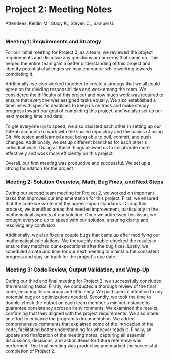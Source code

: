 # Project 2: Meeting Notes
Attendees: Keldin M., Stacy K., Steven C., Samuel U.

---

### Meeting 1: Requirements and Strategy
For our initial meeting for Project 2, as a team, we reviewed the project requirements and discusse 
any questions or concerns that came up. This helped the entire team gain a better understanding of 
this project and identify potential challenges we may encounter while working towards completing it.

Addtionally, we also worked together to create a strategy that we all could agree on for dividing 
responsibilities and work among the team. We considered the difficulty of this project and how much 
work was required to ensure that everyone was assigned tasks equally. We also established a 
timeline with specific deadlines to keep us on track and make steady progress toward our 
goal of completing this project, and we also set up our next meeting time and date.

To get everyone up to speed, we also assisted each other in setting up our GitHub accounts to work 
with the shared repository and the basics of using Git. We tested and learned about being able to 
pull, commit, and push changes. Additionally, we set up different branches for each other's 
individual work. Doing all these things allowed us to collaborate more effectively and work more 
efficiently on this project.

Overall, our first meeting was productive and successful. We set up a strong foundation for the 
project

### Meeting 2: Solution Overview, Math, Bug Fixes, and Next Steps 
During our second team meeting for Project 2, we worked on important tasks that improved 
our implementation for this project. First, we ensured that the code we wrote met the 
agreed-upon standards. During this process, we identified areas that needed 
improvement, particularly in the mathematical aspects of our solution. Once we addressed 
this issue, we brought everyone up to speed with our solution, 
ensuring clarity and resolving any confusion.

Additionally, we also fixed a couple bugs that came up after modifying our mathematical 
calculations. We thoroughly double-checked the results to ensure they matched our 
expectations after the bug fixes. Lastly, we scheduled a date and time for our next 
meeting to maintain the consistent progress and stay on track for the project's due date.

### Meeting 3: Code Review, Output Validation, and Wrap-Up
During our third and final meeting for Project 2, we successfully concluded the remaining tasks. 
Firstly, we conducted a thorough review of the final code, ensuring its accuracy and efficiency. 
We paid special attention to any potential bugs or optimizations needed. Secondly, we took the 
time to double-check the output on each team member's mininet instance to guarantee consistency 
across all environments. We examined the results, confirming that they aligned with 
the project requirements. We also made an effort to enhance the program's documentation. 
We added comprehensive comments that explained some of the intricacies of the code, 
facilitating better understanding for whoever reads it. Finally, an update and finalization of 
the meeting notes, capturing all essential discussions, decisions, and action items 
for future reference was performed. The final meeting was productive and marked the 
successful completion of Project 2.

